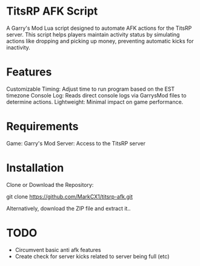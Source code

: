 # TitsRP AFK Script
A Garry's Mod Lua script designed to automate AFK actions for the TitsRP server. This script helps players maintain activity status by simulating actions like dropping and picking up money, preventing automatic kicks for inactivity.

# Features
Customizable Timing: Adjust time to run program based on the EST timezone
Console Log: Reads direct console logs via GarrysMod files to determine actions.
Lightweight: Minimal impact on game performance.

# Requirements
Game: Garry's Mod
Server: Access to the TitsRP server 

# Installation
Clone or Download the Repository:

git clone https://github.com/MarkCX1/titsrp-afk.git

Alternatively, download the ZIP file and extract it.. 

# TODO
- Circumvent basic anti afk features
- Create check for server kicks related to server being full (etc)
